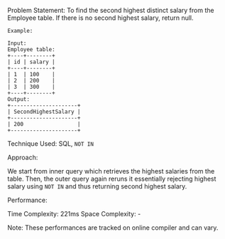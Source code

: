 Problem Statement: To find the second highest distinct salary from the Employee table. If there is no second highest salary, return null.

```
Example:

Input:
Employee table:
+----+--------+
| id | salary |
+----+--------+
| 1  | 100    |
| 2  | 200    |
| 3  | 300    |
+----+--------+
Output:
+---------------------+
| SecondHighestSalary |
+---------------------+
| 200                 |
+---------------------+

```

Technique Used: SQL, `NOT IN`

Approach:

We start from inner query which retrieves the highest salaries from the table. Then, the outer query again reruns it essentially rejecting highest salary using `NOT IN` and thus returning second highest salary.

Performance:

Time Complexity: 221ms
Space Complexity: -

Note: These performances are tracked on online compiler and can vary.

